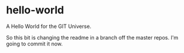 # hello-world
A Hello World for the GIT Universe.

So this bit is changing the readme in a branch off the master repos.  I'm going to commit it now.
